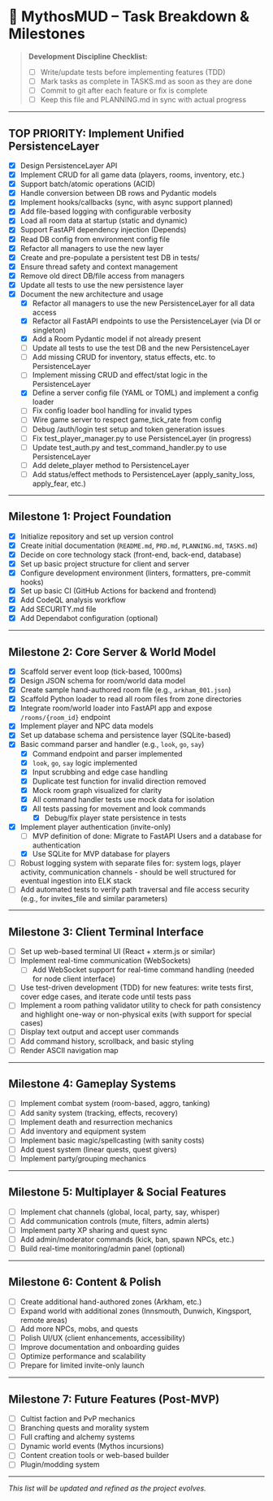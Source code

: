 # 📝 MythosMUD – Task Breakdown & Milestones

> **Development Discipline Checklist:**
>
> - [ ] Write/update tests before implementing features (TDD)
> - [ ] Mark tasks as complete in TASKS.md as soon as they are done
> - [ ] Commit to git after each feature or fix is complete
> - [ ] Keep this file and PLANNING.md in sync with actual progress

---

## TOP PRIORITY: Implement Unified PersistenceLayer
- [x] Design PersistenceLayer API
- [x] Implement CRUD for all game data (players, rooms, inventory, etc.)
- [x] Support batch/atomic operations (ACID)
- [x] Handle conversion between DB rows and Pydantic models
- [x] Implement hooks/callbacks (sync, with async support planned)
- [x] Add file-based logging with configurable verbosity
- [x] Load all room data at startup (static and dynamic)
- [x] Support FastAPI dependency injection (Depends)
- [x] Read DB config from environment config file
- [x] Refactor all managers to use the new layer
- [x] Create and pre-populate a persistent test DB in tests/
- [x] Ensure thread safety and context management
- [x] Remove old direct DB/file access from managers
- [x] Update all tests to use the new persistence layer
- [x] Document the new architecture and usage
  - [x] Refactor all managers to use the new PersistenceLayer for all data access
  - [x] Refactor all FastAPI endpoints to use the PersistenceLayer (via DI or singleton)
  - [x] Add a Room Pydantic model if not already present
  - [ ] Update all tests to use the test DB and the new PersistenceLayer
  - [ ] Add missing CRUD for inventory, status effects, etc. to PersistenceLayer
  - [ ] Implement missing CRUD and effect/stat logic in the PersistenceLayer
  - [x] Define a server config file (YAML or TOML) and implement a config loader
  - [ ] Fix config loader bool handling for invalid types
  - [ ] Wire game server to respect game_tick_rate from config
  - [ ] Debug /auth/login test setup and token generation issues
  - [ ] Fix test_player_manager.py to use PersistenceLayer (in progress)
  - [ ] Update test_auth.py and test_command_handler.py to use PersistenceLayer
  - [ ] Add delete_player method to PersistenceLayer
  - [ ] Add status/effect methods to PersistenceLayer (apply_sanity_loss, apply_fear, etc.)

---

## Milestone 1: Project Foundation

- [x] Initialize repository and set up version control
- [x] Create initial documentation (`README.md`, `PRD.md`, `PLANNING.md`, `TASKS.md`)
- [x] Decide on core technology stack (front-end, back-end, database)
- [x] Set up basic project structure for client and server
- [x] Configure development environment (linters, formatters, pre-commit hooks)
- [x] Set up basic CI (GitHub Actions for backend and frontend)
- [x] Add CodeQL analysis workflow
- [x] Add SECURITY.md file
- [x] Add Dependabot configuration (optional)

---

## Milestone 2: Core Server & World Model

- [x] Scaffold server event loop (tick-based, 1000ms)
- [x] Design JSON schema for room/world data model
- [x] Create sample hand-authored room file (e.g., `arkham_001.json`)
- [x] Scaffold Python loader to read all room files from zone directories
- [x] Integrate room/world loader into FastAPI app and expose `/rooms/{room_id}` endpoint
- [x] Implement player and NPC data models
- [x] Set up database schema and persistence layer (SQLite-based)
- [x] Basic command parser and handler (e.g., `look`, `go`, `say`)
  - [x] Command endpoint and parser implemented
  - [x] `look`, `go`, `say` logic implemented
  - [x] Input scrubbing and edge case handling
  - [x] Duplicate test function for invalid direction removed
  - [x] Mock room graph visualized for clarity
  - [x] All command handler tests use mock data for isolation
  - [x] All tests passing for movement and look commands
    - [x] Debug/fix player state persistence in tests
- [x] Implement player authentication (invite-only)
  - [ ] MVP definition of done: Migrate to FastAPI Users and a database for authentication
  - [x] Use SQLite for MVP database for players
- [ ] Robust logging system with separate files for: system logs, player activity, communication channels - should be well structured for eventual ingestion into ELK stack
- [ ] Add automated tests to verify path traversal and file access security (e.g., for invites_file and similar parameters)

---

## Milestone 3: Client Terminal Interface

- [ ] Set up web-based terminal UI (React + xterm.js or similar)
- [ ] Implement real-time communication (WebSockets)
  - [ ] Add WebSocket support for real-time command handling (needed for node client interface)
- [ ] Use test-driven development (TDD) for new features: write tests first, cover edge cases, and iterate code until tests pass
- [ ] Implement a room pathing validator utility to check for path consistency and highlight one-way or non-physical exits (with support for special cases)
- [ ] Display text output and accept user commands
- [ ] Add command history, scrollback, and basic styling
- [ ] Render ASCII navigation map

---

## Milestone 4: Gameplay Systems

- [ ] Implement combat system (room-based, aggro, tanking)
- [ ] Add sanity system (tracking, effects, recovery)
- [ ] Implement death and resurrection mechanics
- [ ] Add inventory and equipment system
- [ ] Implement basic magic/spellcasting (with sanity costs)
- [ ] Add quest system (linear quests, quest givers)
- [ ] Implement party/grouping mechanics

---

## Milestone 5: Multiplayer & Social Features

- [ ] Implement chat channels (global, local, party, say, whisper)
- [ ] Add communication controls (mute, filters, admin alerts)
- [ ] Implement party XP sharing and quest sync
- [ ] Add admin/moderator commands (kick, ban, spawn NPCs, etc.)
- [ ] Build real-time monitoring/admin panel (optional)

---

## Milestone 6: Content & Polish

- [ ] Create additional hand-authored zones (Arkham, etc.)
- [ ] Expand world with additional zones (Innsmouth, Dunwich, Kingsport, remote areas)
- [ ] Add more NPCs, mobs, and quests
- [ ] Polish UI/UX (client enhancements, accessibility)
- [ ] Improve documentation and onboarding guides
- [ ] Optimize performance and scalability
- [ ] Prepare for limited invite-only launch

---

## Milestone 7: Future Features (Post-MVP)

- [ ] Cultist faction and PvP mechanics
- [ ] Branching quests and morality system
- [ ] Full crafting and alchemy systems
- [ ] Dynamic world events (Mythos incursions)
- [ ] Content creation tools or web-based builder
- [ ] Plugin/modding system

---

_This list will be updated and refined as the project evolves._
